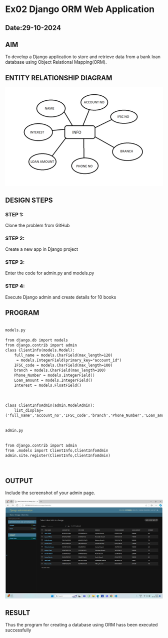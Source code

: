 # Ex02 Django ORM Web Application
## Date:29-10-2024 

## AIM
To develop a Django application to store and retrieve data from a bank loan database using Object Relational Mapping(ORM).

## ENTITY RELATIONSHIP DIAGRAM

![alt text](<Client paint.png>)



## DESIGN STEPS

### STEP 1:
Clone the problem from GitHub

### STEP 2:
Create a new app in Django project

### STEP 3:
Enter the code for admin.py and models.py

### STEP 4:
Execute Django admin and create details for 10 books

## PROGRAM

```

models.py 

from django.db import models
from django.contrib import admin
class ClientInfo(models.Model):
    full_name = models.CharField(max_length=120)
     = models.IntegerField(primary_key="account_id")
    IFSC_code = models.CharField(max_length=100)
    branch = models.CharField(max_length=100)
    Phone_Number = models.IntegerField()
    Loan_amount = models.IntegerField()
    Interest = models.FloatField()
    


class ClientInfoAdmin(admin.ModelAdmin):
    list_display=('full_name','account_no','IFSC_code','branch','Phone_Number','Loan_amount','Interest')


admin.py


from django.contrib import admin 
from .models import ClientInfo,ClientInfoAdmin
admin.site.register(ClientInfo,ClientInfoAdmin)



```


## OUTPUT

Include the screenshot of your admin page.

![alt text](<Screenshot 2024-10-29 003745.png>)


## RESULT
Thus the program for creating a database using ORM hass been executed successfully
